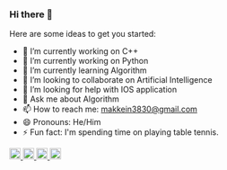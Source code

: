 ### Hi there 👋

Here are some ideas to get you started:

- 🔭 I’m currently working on C++
- 🔭 I’m currently working on Python
- 🌱 I’m currently learning Algorithm
- 👯 I’m looking to collaborate on Artificial Intelligence
- 🤔 I’m looking for help with IOS application
- 💬 Ask me about Algorithm
- 📫 How to reach me: makkein3830@gmail.com
- 😄 Pronouns: He/Him
- ⚡ Fun fact: I'm spending time on playing table tennis.

<p align="left">
  <a href="https://github.com/TakuM-M">
    <img height="20" src="https://komarev.com/ghpvc/?username=TakuM-M" />
  </a>
  <a href="https://github.com/TakuM-M">
    <img height="20" src="https://img.shields.io/github/followers/TakuM-M?label=follow&logo=github&style=flat" />
  </a>
  <a href="http://qiita.com/TakuM-M">
    <img height="20" src="https://qiita-badge.apiapi.app/s/TakuM-M/posts.svg" />
  </a>
  <a href="http://qiita.com/Kuchoco">
    <img height="20" src="https://qiita-badge.apiapi.app/s/TakuM-M/contributions.svg" />
</p>
